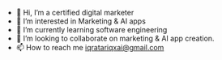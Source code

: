 - 👋 Hi, I’m a certified digital marketer
- 👀 I’m interested in Marketing & AI apps
- 🌱 I’m currently learning software engineering 
- 💞️ I’m looking to collaborate on marketing & AI app creation.
- 📫 How to reach me iqratariqxai@gmail.com

<!---
aixiqra/aixiqra is a ✨ special ✨ repository because its `README.md` (this file) appears on your GitHub profile.
You can click the Preview link to take a look at your changes.
--->

